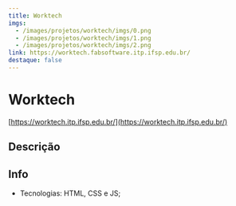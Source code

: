 ```yaml
---
title: Worktech
imgs:
  - /images/projetos/worktech/imgs/0.png
  - /images/projetos/worktech/imgs/1.png
  - /images/projetos/worktech/imgs/2.png
link: https://worktech.fabsoftware.itp.ifsp.edu.br/
destaque: false
---
```

# Worktech

[https://worktech.itp.ifsp.edu.br/](https://worktech.itp.ifsp.edu.br/)

## Descrição

## Info

- Tecnologias: HTML, CSS e JS;
